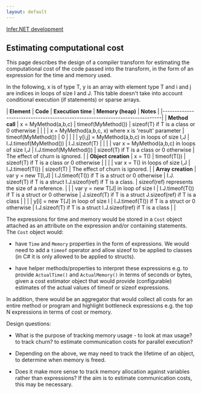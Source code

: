 ```yaml
---
layout: default 
--- 
```

[Infer.NET development](index.md)

## Estimating computational cost

This page describes the design of a compiler transform for estimating the computational cost of the code passed into the transform, in the form of an expression for the time and memory used.

In the following, x is of type T, y is an array with element type T and i and j are indices in loops of size I and J. 
This table doesn't take into account conditional execution (if statements) or sparse arrays.

| **Element** | **Code** | **Execution time** | **Memory (heap)** | **Notes** |
|-----------------------------------------------------------------------------|
| **Method call** | x = ​MyMethod(a,b,c) | timeof(MyMethod()) | sizeof(T) if T is a class or 0 otherwise |  |
|  | x = ​MyMethod(a,b,c, x) where x is 'result' parameter | timeof(MyMethod()) | 0 |  |
|  | y[i,j] = ​​​MyMethod(a,b,c) in loops of size I,J | ​I.J.timeof(MyMethod()) | I.J.​sizeof(T) |  |
|  | var x = ​​​MyMethod(a,b,c) in loops of size I,J | ​​I.J.timeof(MyMethod()) | sizeof(T) if T is a class or 0 otherwise | ​The effect of churn is ignored. |
| **Object creation** | x = T() | timeof(T()) | ​sizeof(T) if T is a class or 0 otherwise |  |
|  | var x = T() in loops of size I,J | I.J.timeof(T()) | sizeof(T) | The effect of churn is ignored. |
| **Array creation** | ​var y = new T[I,J] | I.J.timeof(T()) if T is a struct or 0 otherwise | I.J.​sizeof(T) if T is a struct I.J.sizeof(ref) if T is a class. | sizeof(ref) represents the size of a reference. |
|  | var y = new T[J] in loop of size I | I.J.timeof(T()) if T is a struct or 0 otherwise | J.sizeof(T) if T is a struct J.sizeof(ref) if T is a class |  |
|  | y[i] = new T[J] in loop of size I | I.J.timeof(T()) if T is a struct or 0 otherwise | I.J.sizeof(T) if T is a struct I.J.sizeof(ref) if T is a class |  |


The expressions for time and memory would be stored in a `Cost` object attached as an attribute on the expression and/or containing statements. The `Cost` object would:

*   have `Time` and `Memory` properties in the form of expressions. We would need to add a `timeof` operator and allow sizeof to be applied to classes (in C# it is only allowed to be applied to structs).

*   have helper methods/properties to interpret these expressions e.g. to provide `ActualTime()` and `ActualMemory()` in terms of seconds or bytes, given a cost estimator object that would provide (configurable) estimates of the actual values of timeof or sizeof expressions.

In addition, there would be an aggregator that would collect all costs for an entire method or program and highlight bottleneck expressions e.g. the top N expressions in terms of cost or memory.

Design questions:

*   What is the purpose of tracking memory usage - to look at max usage? to track churn? to estimate communication costs for parallel execution?

*   Depending on the above, we may need to track the lifetime of an object, to determine when memory is freed.

*   Does it make more sense to track memory allocation against variables rather than expressions? If the aim is to estimate communication costs, this may be necessary.


